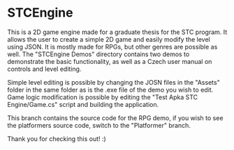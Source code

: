 # STCEngine
This is a 2D game engine made for a graduate thesis for the STC program. It allows the user to create a simple 2D game and easily modify the level using JSON. It is mostly made for RPGs, but other genres are possible as well.
The "STCEngine Demos" directory contains two demos to demonstrate the basic functionality, as well as a Czech user manual on controls and level editing.

Simple level editing is possible by changing the JOSN files in the "Assets" folder in the same folder as is the .exe file of the demo you wish to edit.
Game logic modification is possible by editing the "Test Apka STC Engine/Game.cs" script and building the application.

This branch contains the source code for the RPG demo, if you wish to see the platformers source code, switch to the "Platformer" branch.

Thank you for checking this out! :)
